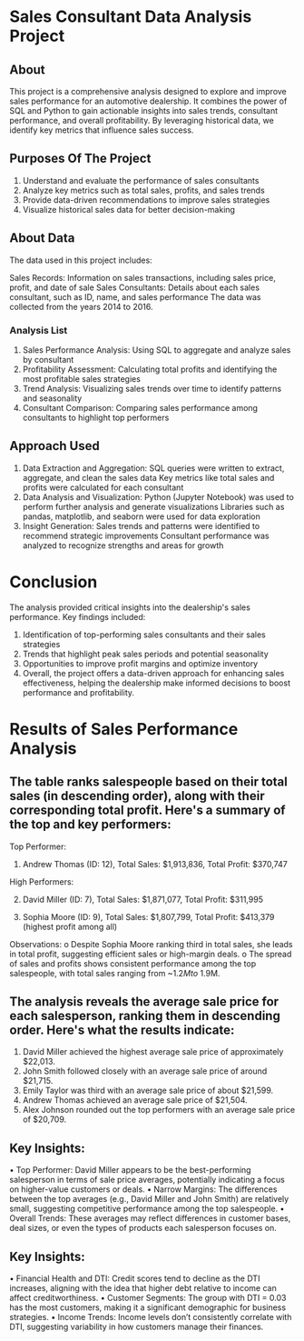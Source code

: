 # Sales Consultant Data Analysis Project

## About

This project is a comprehensive analysis designed to explore and improve sales performance for an automotive dealership. It combines the power of SQL and Python to gain actionable insights into sales trends, consultant performance, and overall profitability. By leveraging historical data, we identify key metrics that influence sales success.

## Purposes Of The Project

1. Understand and evaluate the performance of sales consultants
2. Analyze key metrics such as total sales, profits, and sales trends
3. Provide data-driven recommendations to improve sales strategies
4. Visualize historical sales data for better decision-making

## About Data
The data used in this project includes:

Sales Records: Information on sales transactions, including sales price, profit, and date of sale
Sales Consultants: Details about each sales consultant, such as ID, name, and sales performance
The data was collected from the years 2014 to 2016.

### Analysis List
1. Sales Performance Analysis: Using SQL to aggregate and analyze sales by consultant
2. Profitability Assessment: Calculating total profits and identifying the most profitable sales strategies
3. Trend Analysis: Visualizing sales trends over time to identify patterns and seasonality
4. Consultant Comparison: Comparing sales performance among consultants to highlight top performers

## Approach Used

1. Data Extraction and Aggregation:
SQL queries were written to extract, aggregate, and clean the sales data
Key metrics like total sales and profits were calculated for each consultant
2. Data Analysis and Visualization:
Python (Jupyter Notebook) was used to perform further analysis and generate visualizations
Libraries such as pandas, matplotlib, and seaborn were used for data exploration
3. Insight Generation:
Sales trends and patterns were identified to recommend strategic improvements
Consultant performance was analyzed to recognize strengths and areas for growth


# Conclusion

The analysis provided critical insights into the dealership's sales performance. Key findings included:

1. Identification of top-performing sales consultants and their sales strategies
2. Trends that highlight peak sales periods and potential seasonality
3. Opportunities to improve profit margins and optimize inventory
4. Overall, the project offers a data-driven approach for enhancing sales effectiveness, helping the dealership make informed decisions to boost performance and profitability.

# Results of Sales Performance Analysis

## The table ranks salespeople based on their total sales (in descending order), along with their corresponding total profit. Here's a summary of the top and key performers:

Top Performer:

1. Andrew Thomas (ID: 12),
Total Sales: $1,913,836,
Total Profit: $370,747

High Performers:

2. David Miller (ID: 7),
Total Sales: $1,871,077,
Total Profit: $311,995

3. Sophia Moore (ID: 9),
Total Sales: $1,807,799,
Total Profit: $413,379 (highest profit among all)

Observations:
o	Despite Sophia Moore ranking third in total sales, she leads in total profit, suggesting efficient sales or high-margin deals.
o	The spread of sales and profits shows consistent performance among the top salespeople, with total sales ranging from ~$1.2M to ~$1.9M.

## The analysis reveals the average sale price for each salesperson, ranking them in descending order. Here's what the results indicate:

1.	David Miller achieved the highest average sale price of approximately $22,013.
2.	John Smith followed closely with an average sale price of around $21,715.
3.	Emily Taylor was third with an average sale price of about $21,599.
4.	Andrew Thomas achieved an average sale price of $21,504.
5.	Alex Johnson rounded out the top performers with an average sale price of $20,709.

## Key Insights:
•	Top Performer: David Miller appears to be the best-performing salesperson in terms of sale price averages, potentially indicating a focus on higher-value customers or deals.
•	Narrow Margins: The differences between the top averages (e.g., David Miller and John Smith) are relatively small, suggesting competitive performance among the top salespeople.
•	Overall Trends: These averages may reflect differences in customer bases, deal sizes, or even the types of products each salesperson focuses on.

 ## Key Insights:
•	Financial Health and DTI: Credit scores tend to decline as the DTI increases, aligning with the idea that higher debt relative to income can affect creditworthiness.
•	Customer Segments: The group with DTI = 0.03 has the most customers, making it a significant demographic for business strategies.
•	Income Trends: Income levels don’t consistently correlate with DTI, suggesting variability in how customers manage their finances.
